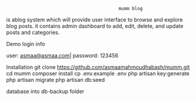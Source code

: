 
                                              mumm blog 
is ablog system which will provide user interface to browse and explore blog posts. it contains admin dashboard to add, edit, delete, and update posts and categories. 

Demo login info

user: asmaa@asmaa.com|
password: 123456


Installation
git clone https://github.com/asmaamahmoudhabash/mumm.git
cd mumm
composer install
cp .env.example .env
php artisan key:generate
php artisan migrate
php artisan db:seed

database into db-backup folder


